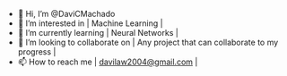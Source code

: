 - 👋 Hi, I’m @DaviCMachado
- 👀 I’m interested in | Machine Learning |
- 🌱 I’m currently learning | Neural Networks |
- 💞️ I’m looking to collaborate on | Any project that can collaborate to my progress |
- 📫 How to reach me | davilaw2004@gmail.com |

